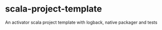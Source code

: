# scala-project-template
An activator scala project template with logback, native packager and tests
